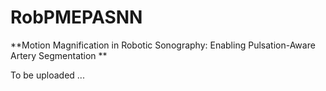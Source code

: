 # RobPMEPASNN

**Motion Magnification in Robotic Sonography: Enabling Pulsation-Aware Artery Segmentation **

To be uploaded ...
